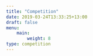 ```yaml
---
title: "Competition"
date: 2019-03-24T13:33:25+13:00
draft: false
menu:
    main:
        weight: 8
type: competition
---
```


